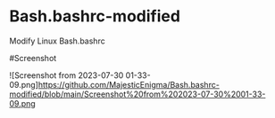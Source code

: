 # Bash.bashrc-modified
Modify Linux Bash.bashrc

#Screenshot

![Screenshot from 2023-07-30 01-33-09.png]https://github.com/MajesticEnigma/Bash.bashrc-modified/blob/main/Screenshot%20from%202023-07-30%2001-33-09.png
